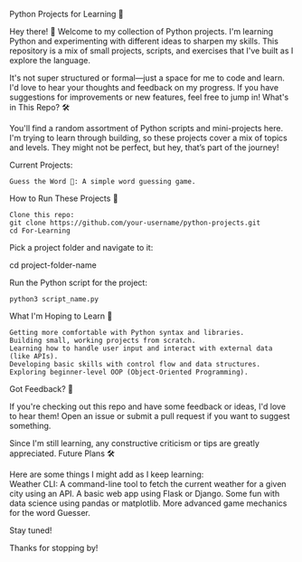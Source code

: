 Python Projects for Learning 🐍

Hey there! 👋 Welcome to my collection of Python projects. I'm learning Python and experimenting with different ideas to sharpen my skills. This repository is a mix of small projects, scripts, and exercises that I've built as I explore the language.

It's not super structured or formal—just a space for me to code and learn. I'd love to hear your thoughts and feedback on my progress. If you have suggestions for improvements or new features, feel free to jump in!
What's in This Repo? 🛠️

You'll find a random assortment of Python scripts and mini-projects here. I'm trying to learn through building, so these projects cover a mix of topics and levels. They might not be perfect, but hey, that’s part of the journey!

Current Projects:
    
    Guess the Word 🎲: A simple word guessing game.

    

How to Run These Projects 🚀

    Clone this repo:
    git clone https://github.com/your-username/python-projects.git
    cd For-Learning

Pick a project folder and navigate to it:



cd project-folder-name

Run the Python script for the project:


    python3 script_name.py

What I'm Hoping to Learn 🧠

    Getting more comfortable with Python syntax and libraries.
    Building small, working projects from scratch.
    Learning how to handle user input and interact with external data (like APIs).
    Developing basic skills with control flow and data structures.
    Exploring beginner-level OOP (Object-Oriented Programming).

Got Feedback? 💬

If you're checking out this repo and have some feedback or ideas, I'd love to hear them! Open an issue or submit a pull request if you want to suggest something.

Since I'm still learning, any constructive criticism or tips are greatly appreciated.
Future Plans 🛠️

Here are some things I might add as I keep learning:      
    Weather CLI: A command-line tool to fetch the current weather for a given city using an API.
    A basic web app using Flask or Django.
    Some fun with data science using pandas or matplotlib.
    More advanced game mechanics for the word Guesser.

Stay tuned!

Thanks for stopping by!
